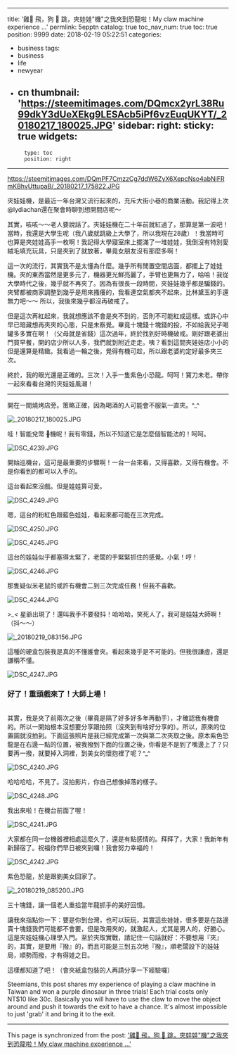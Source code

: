 
---
title: '雞🐔 飛，狗 🐶 跳，夾娃娃"機"之我夾到恐龍啦！My claw machine experience ...'
permlink: 5epptn
catalog: true
toc_nav_num: true
toc: true
position: 9999
date: 2018-02-19 05:22:51
categories:
- business
tags:
- business
- life
- newyear
- cn
thumbnail: 'https://steemitimages.com/DQmcx2yrL38Ru99dkY3dUeXEkg9LESAcb5iPf6vzEuqUKYT/_20180217_180025.JPG'
sidebar:
    right:
        sticky: true
widgets:
    -
        type: toc
        position: right
---


https://steemitimages.com/DQmPF7CmzzCg7ddW6ZyX6XepcNso4abNjFRmKBhvUttupaB/_20180217_175822.JPG

夾娃娃機，是最近一年台灣又流行起來的，充斥大街小巷的商業活動。我記得上次 @lydiachan還在聚會時聊到想開間店呢～

其實，咳咳～～老人要說話了。夾娃娃機在二十年前就紅過了，那算是第一波吧！當時，我還是大學生呢（我八歲就跳級上大學了，所以我現在28歲）！我當時可也算是夾娃娃高手一枚啊！我記得大學寢室床上擺滿了一堆娃娃，我倒沒有特別愛絨毛填充玩具，只是夾到了就放著，畢竟女朋友沒有那麼多啊！

這一次的流行，其實我不是太懂為什麼。幾乎所有閒置空間店面，都擺上了娃娃機。夾的東西當然是更多元了，機器更光鮮亮麗了，手臂也更無力了，哈哈！我從大學時代之後，幾乎就不再夾了。因為有很長一段時間，夾娃娃幾乎都是騙錢的。夾臂都被商家調整到幾乎是用來搔癢的，我看連空氣都夾不起來，比林黛玉的手還無力吧～～ 所以，我後來幾乎都沒再破戒了。

但是這次再紅起來，我就想應該不會是夾不到的，否則不可能紅成這樣。或許心中早已暗藏想再夾夾的心態，只是未察覺。畢竟十塊錢十塊錢的投，不如給我兒子喝罐多多實在啊！（父母就是省錢）這次過年，終於找到好時機破戒。剛好跟老婆出門買早餐，開的店少所以人多，我們就到附近走走。咦？看到這間夾娃娃店小小的但是還算是精緻。我看過一輪之後，覺得有機可趁，所以跟老婆約定好最多夾三次。

終於，我的眼光還是正確的。三次！入手一隻紫色小恐龍。呵呵！寶刀未老。帶你一起來看看台灣的夾娃娃風潮！

*****

開在一間燒烤店旁。策略正確，因為喝酒的人可能會不服氣一直夾。^_^

![_20180217_180025.JPG](https://steemitimages.com/DQmcx2yrL38Ru99dkY3dUeXEkg9LESAcb5iPf6vzEuqUKYT/_20180217_180025.JPG)

哇！智能兌幣 <del>🐔</del>機呢！我有零錢，所以不知道它是怎麼個智能法的！呵呵。

![DSC_4239.JPG](https://steemitimages.com/DQmdYeovPejBxYwhtcV7LLj5DoYQFiiRky8uXQJ2VzGpPeK/DSC_4239.JPG)

開始巡機台，這可是最重要的步驟啊！一台一台來看，又得喜歡，又得有機會。不是你看到的都可以入手的。

這台看起來沒戲。但是娃娃算可愛。

![DSC_4249.JPG](https://steemitimages.com/DQmWpJr4rBnDj2UNTqxfehHQKQoAwpWJ5JFuAeYSn4LhByZ/DSC_4249.JPG)

嗯，這台的粉紅色跟藍色娃娃，看起來都可能在三次完成。

![DSC_4250.JPG](https://steemitimages.com/DQmeWfvbJzKTiRh6zWX4BoXKDu1Jiiyzbrpp5Z7mZMqSNh6/DSC_4250.JPG)

![DSC_4245.JPG](https://steemitimages.com/DQmUyaY9G4ozWjQKeGXo44egEkspfHMorW6EUnvUTkDR8YA/DSC_4245.JPG)

這台的娃娃似乎都塞得太緊了，老闆的手緊緊抓住的感覺。小氣！哼！

![DSC_4246.JPG](https://steemitimages.com/DQmRXY3SpddGmAQVyAKkk2Y7TbEnwedbzBqgB3JwHyF7HZo/DSC_4246.JPG)

那隻疑似米老鼠的或許有機會二到三次完成任務！但我不喜歡。

![DSC_4244.JPG](https://steemitimages.com/DQmYXa1CFsDajJkPibedRGFUB1zunLJRLvPAL9be2VzwnXs/DSC_4244.JPG)

*>_<* 星爺出現了！還叫我手不要發抖！哈哈哈，笑死人了，我可是娃娃大師啊！（抖～～）

![_20180219_083156.JPG](https://steemitimages.com/DQmedr2Tra6ei9w8k9YY9WBkR2Bhry36Q7LETAT9rYk9MTy/_20180219_083156.JPG)

這種的硬盒包裝我是真的不懂誰會夾。看起來幾乎是不可能的。但我很謙虛，還是謙稱不懂。

![DSC_4247.JPG](https://steemitimages.com/DQmf4x6NzuWeSLvJkKusdE2MFshgdBtAJbj5Lks2e6Y6etU/DSC_4247.JPG)

### 好了！重頭戲來了！大師上場！

<br>其實，我是夾了前兩次之後（畢竟是隔了好多好多年再動手），才確認我有機會的。所以一開始根本沒想要分享跟拍照（沒夾到有啥好分享的）。所以，原來的位置圖就沒拍到。下面這張照片是我已經完成第一次與第二次夾取之後。原本紫色恐龍是在右邊一點的位置，被我撥到下面的位置之後，你看是不是到了嘴邊上了？只要再一撥，就要掉入洞裡，到美女的懷抱裡了呢？^_^

![DSC_4240.JPG](https://steemitimages.com/DQmcgeff3x1sUJp8Eha5emH4vSnfMHiiSnnw8i9jT4PCq6R/DSC_4240.JPG)

哈哈哈哈，不見了。沒拍影片，你自己想像掉落的樣子。

![DSC_4248.JPG](https://steemitimages.com/DQmXoB2JERBi5Qgue5Nxve5v7ABz88rsXACQLETk63c9LPs/DSC_4248.JPG)

我出來啦！在機台前面了喔！

![DSC_4241.JPG](https://steemitimages.com/DQmdPrNdZvoSrrauXZ8yvswWKKDvaFtdDVywuJG5fcSDj5S/DSC_4241.JPG)

大家都在同一台機器裡相處這麼久了，還是有點感情的。拜拜了，大家！我新年有新歸宿了。祝福你們早日被夾到囉！我會努力幸福的！

![DSC_4242.JPG](https://steemitimages.com/DQmSoiQKzKBcXaPi3mRJpqpsMm8NwYdXcybMLkyAquhSWk4/DSC_4242.JPG)

紫色恐龍，於是跟劉美女回家了。

![_20180219_085200.JPG](https://steemitimages.com/DQmZvPzCJfsDhEe17xwJinv1PrhrtqHE7RDa8JjSi3e8EmH/_20180219_085200.JPG)

三十塊錢，讓一個老人重拾當年龍抓手的美好回憶。

讓我來指點你一下：要是你到台灣，也可以玩玩，其實這些娃娃，很多要是在路邊賣十塊錢我們可能都不會要，但是改用夾的，就激起人，尤其是男人的，好勝心。這是夾娃娃機心理學入門。至於夾取實戰，請記住一句話就好：不要想用『夾』的，其實，是要用『撥』的，而且可能是三到五次地『撥』，順老闆設下的娃娃局，順勢而撥，才有得娃之日。

這樣都知道了吧！（會夾紙盒包裝的人再請分享一下經驗囉）

Steemians, this post shares my experience of playing a claw machine in Taiwan and won a purple dinosaur in three trials! Each trial costs only NT$10 like 30c. Basically you will have to use the claw to move the object around and push it towards the exit to have a chance. It's almost impossible to just 'grab' it and bring it to the exit.

- - -

This page is synchronized from the post: ['雞🐔 飛，狗 🐶 跳，夾娃娃"機"之我夾到恐龍啦！My claw machine experience ...'](https://steemit.com/@deanliu/5epptn)
